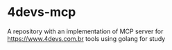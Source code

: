 # 4devs-mcp
A repository with an implementation of MCP server for https://www.4devs.com.br tools using golang for study
